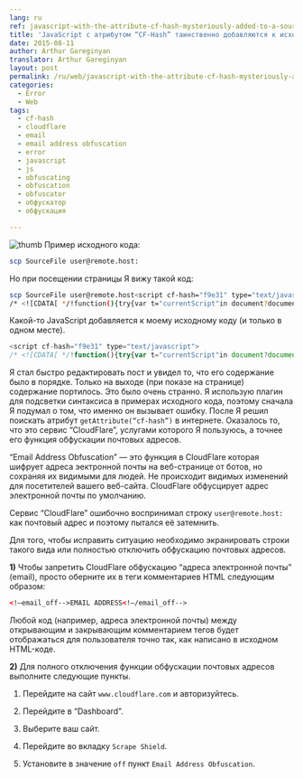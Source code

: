 ```yaml
---
lang: ru
ref: javascript-with-the-attribute-cf-hash-mysteriously-added-to-a-source-code
title: 'JavaScript с атрибутом “CF-Hash” таинственно добавляются к исходному коду'
date: 2015-08-11
author: Arthur Gareginyan
translator: Arthur Gareginyan
layout: post
permalink: /ru/web/javascript-with-the-attribute-cf-hash-mysteriously-added-to-a-source-code.html
categories:
  - Error
  - Web
tags:
  - cf-hash
  - cloudflare
  - email
  - email address obfuscation
  - error
  - javascript
  - js
  - obfuscating
  - obfuscation
  - obfuscator
  - обфускатор
  - обфускация

---
```


![thumb]()
Пример исходного кода:

```sh
scp SourceFile user@remote.host:
```

Но при посещении страницы Я вижу такой код:

```sh
scp SourceFile user@remote.host<script cf-hash="f9e31" type="text/javascript">
/* <![CDATA[ */!function(){try{var t="currentScript"in document?document.currentScript:function(){for(var t=document.getElementsByTagName("script"),e=t.length;e--;)if(t[e].getAttribute("cf-hash"))return t[e]}();if(t&&t.previousSibling){var e,r,n,i,c=t.previousSibling,a=c.getAttribute("data-cfemail");if(a){for(e="",r=parseInt(a.substr(0,2),16),n=2;a.length-n;n+=2)i=parseInt(a.substr(n,2),16)^r,e+=String.fromCharCode(i);e=document.createTextNode(e),c.parentNode.replaceChild(e,c)}}}catch(u){}}();/* ]]> */</script>:
```

Какой-то JavaScript добавляется к моему исходному коду (и только в одном месте).

```js
<script cf-hash="f9e31" type="text/javascript">
/* <![CDATA[ */!function(){try{var t="currentScript"in document?document.currentScript:function(){for(var t=document.getElementsByTagName("script"),e=t.length;e--;)if(t[e].getAttribute("cf-hash"))return t[e]}();if(t&&t.previousSibling){var e,r,n,i,c=t.previousSibling,a=c.getAttribute("data-cfemail");if(a){for(e="",r=parseInt(a.substr(0,2),16),n=2;a.length-n;n+=2)i=parseInt(a.substr(n,2),16)^r,e+=String.fromCharCode(i);e=document.createTextNode(e),c.parentNode.replaceChild(e,c)}}}catch(u){}}();/* ]]> */</script>
```

Я стал быстро редактировать пост и увидел то, что его содержание было в порядке. Только на выходе (при показе на странице) содержание портилось. Это было очень странно. Я использую плагин для подсветки синтаксиса в примерах исходного кода, поэтому сначала Я подумал о том, что именно он вызывает ошибку. После Я решил поискать атрибут `getAttribute(“cf-hash”)` в интернете. Оказалось то, что это сервис “CloudFlare”, услугами которого Я пользуюсь, а точнее его функция обфускации почтовых адресов. 

“Email Address Obfuscation” — это функция в CloudFlare которая шифрует адреса эектронной почты на веб-странице от ботов, но сохраняя их видимыми для людей. Не происходит видимых изменений для посетителей вашего веб-сайта. CloudFlare обфусцирует адрес электронной почты по умолчанию.

Сервис “CloudFlare” ошибочно воспринимал строку `user@remote.host:` как почтовый адрес и поэтому пытался её затемнить.

Для того, чтобы исправить ситуацию необходимо экранировать строки такого вида или полностью отключить обфускацию почтовых адресов.

**1)** Чтобы запретить CloudFlare обфускацию “адреса электронной почты” (email), просто оберните их в теги комментариев HTML следующим образом:

```html
<!—email_off-->EMAIL ADDRESS<!—/email_off-->
```

Любой код (например, адреса электронной почты) между открывающим и закрывающим комментарием тегов будет отображаться для пользователя точно так, как написано в исходном HTML-коде.

**2)** Для полного отключения функции обфускации почтовых адресов выполните следующие пункты. 

   1. Перейдите на сайт `www.cloudflare.com` и авторизуйтесь.

   2. Перейдите в “Dashboard”.

   3. Выберите ваш сайт.

   4. Перейдите во вкладку `Scrape Shield`.

   5. Установите в значение `off` пункт `Email Address Obfuscation`.
